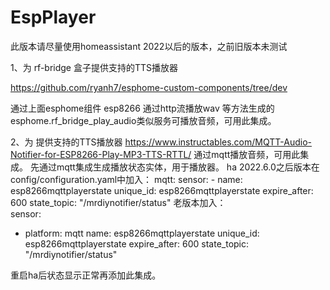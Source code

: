 # EspPlayer

此版本请尽量使用homeassistant 2022以后的版本，之前旧版本未测试

1、为 rf-bridge 盒子提供支持的TTS播放器

https://github.com/ryanh7/esphome-custom-components/tree/dev 

通过上面esphome组件 esp8266 通过http流播放wav 等方法生成的esphome.rf_bridge_play_audio类似服务可播放音频，可用此集成。



2、为 提供支持的TTS播放器
https://www.instructables.com/MQTT-Audio-Notifier-for-ESP8266-Play-MP3-TTS-RTTL/ 
通过mqtt播放音频，可用此集成。
先通过mqtt集成生成播放状态实体，用于播放器。
ha 2022.6.0之后版本在config/configuration.yaml中加入：
mqtt:
  sensor:
    - name: esp8266mqttplayerstate
      unique_id: esp8266mqttplayerstate
      expire_after: 600
      state_topic: "/mrdiynotifier/status" 
老版本加入：      
sensor:
  - platform: mqtt
    name: esp8266mqttplayerstate
    unique_id: esp8266mqttplayerstate
    expire_after: 600
    state_topic: "/mrdiynotifier/status" 
    
重启ha后状态显示正常再添加此集成。


